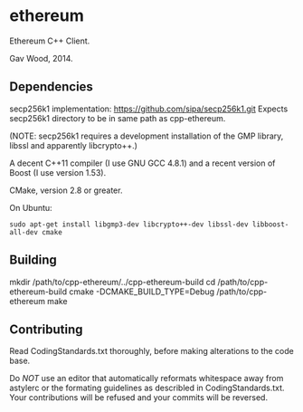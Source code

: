 # ethereum

Ethereum C++ Client.

Gav Wood, 2014.

## Dependencies

secp256k1 implementation: https://github.com/sipa/secp256k1.git
Expects secp256k1 directory to be in same path as cpp-ethereum.

(NOTE: secp256k1 requires a development installation of the GMP library, libssl and
apparently libcrypto++.)

A decent C++11 compiler (I use GNU GCC 4.8.1) and a recent version of Boost (I use version 1.53).

CMake, version 2.8 or greater.

On Ubuntu:

	sudo apt-get install libgmp3-dev libcrypto++-dev libssl-dev libboost-all-dev cmake

## Building

mkdir /path/to/cpp-ethereum/../cpp-ethereum-build
cd /path/to/cpp-ethereum-build
cmake -DCMAKE_BUILD_TYPE=Debug /path/to/cpp-ethereum
make

## Contributing

Read CodingStandards.txt thoroughly, before making alterations to the code base.

Do *NOT* use an editor that automatically reformats whitespace away from astylerc or
the formating guidelines as describled in CodingStandards.txt. Your contributions will be
refused and your commits will be reversed.

